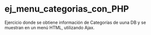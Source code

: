 # ej_menu_categorias_con_PHP
Ejercicio donde se obtiene información de Categorías de uuna DB y se muestran en un menú HTML, utilizando Ajax.

